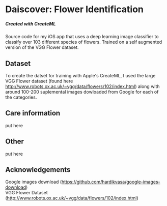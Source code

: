 # Daiscover: Flower Identification
##### Created with CreateML  
Source code for my iOS app that uses a deep learning image classifier to classify over 103 different species of flowers. Trained on a self augmented version of the VGG Flower dataset.

## Dataset
To create the datset for training with Apple's CreateML, I used the large VGG Flower dataset (found here http://www.robots.ox.ac.uk/~vgg/data/flowers/102/index.html) along with around 100-200 suplemental images dowloaded from Google for each of the categories.

## Care information
put here

## Other
put here

## Acknowledgements
Google images download (https://github.com/hardikvasa/google-images-download)  
VGG Flower Dataset (http://www.robots.ox.ac.uk/~vgg/data/flowers/102/index.html)
